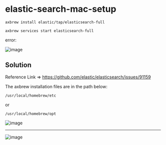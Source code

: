 # elastic-search-mac-setup

```
axbrew install elastic/tap/elasticsearch-full
```

```
axbrew services start elasticsearch-full
```
error:

![image](https://github.com/Doug-Oliveira/elastic-search-mac-setup/assets/56242853/2acdf702-6994-4725-8aef-5f8785216cac)

## Solution

Reference Link => https://github.com/elastic/elasticsearch/issues/91159

The axbrew installation files are in the path below:


```
/usr/local/homebrew/etc 
```
or
```
/usr/local/homebrew/opt
```


![image](https://github.com/Doug-Oliveira/elastic-search-mac-setup/assets/56242853/bc5aac01-bb5d-4d2f-90b3-660885f2aebe)

------------


![image](https://github.com/Doug-Oliveira/elastic-search-mac-setup/assets/56242853/7a89018f-acd1-4d92-b53a-81aeec77892a)
